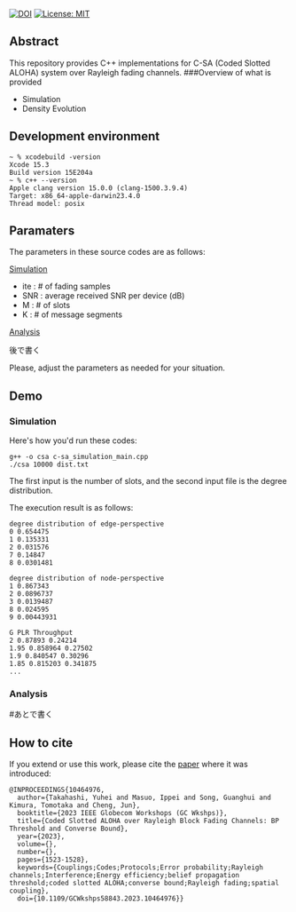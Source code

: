 [![DOI](https://img.shields.io/badge/DOI-10.1109/GCWKSHPS58843.2023.10464976-blue)](https://doi.org/10.1109/GCWKSHPS58843.2023.10464976) [![License: MIT](https://img.shields.io/badge/License-MIT-yellow.svg)](https://opensource.org/licenses/MIT)

## Abstract

This repository provides C++ implementations for C-SA (Coded Slotted ALOHA) system over Rayleigh fading channels.
###Overview of what is provided
- Simulation
- Density Evolution

## Development environment
```
~ % xcodebuild -version
Xcode 15.3
Build version 15E204a
~ % c++ --version
Apple clang version 15.0.0 (clang-1500.3.9.4)
Target: x86_64-apple-darwin23.4.0
Thread model: posix
```

## Paramaters
The parameters in these source codes are as follows:

<ins>Simulation<ins>
- ite : # of fading samples
- SNR : average received SNR per device (dB)
- M : # of slots
- K : # of message segments
  
<ins>Analysis<ins>

後で書く

Please, adjust the parameters as needed for your situation.

## Demo
### Simulation
Here's how you'd run these codes:
```
g++ -o csa c-sa_simulation_main.cpp
./csa 10000 dist.txt
```
The first input is the number of slots, and the second input file is the degree distribution.

The execution result is as follows:
```
degree distribution of edge-perspective
0 0.654475
1 0.135331
2 0.031576
7 0.14847
8 0.0301481

degree distribution of node-perspective
1 0.867343
2 0.0896737
3 0.0139487
8 0.024595
9 0.00443931

G PLR Throughput
2 0.87893 0.24214
1.95 0.858964 0.27502
1.9 0.840547 0.30296
1.85 0.815203 0.341875
...
```

### Analysis
#あとで書く

## How to cite

If you extend or use this work, please cite the [paper](https://ieeexplore.ieee.org/document/10464976) where it was introduced:
```
@INPROCEEDINGS{10464976,
  author={Takahashi, Yuhei and Masuo, Ippei and Song, Guanghui and Kimura, Tomotaka and Cheng, Jun},
  booktitle={2023 IEEE Globecom Workshops (GC Wkshps)}, 
  title={Coded Slotted ALOHA over Rayleigh Block Fading Channels: BP Threshold and Converse Bound}, 
  year={2023},
  volume={},
  number={},
  pages={1523-1528},
  keywords={Couplings;Codes;Protocols;Error probability;Rayleigh channels;Interference;Energy efficiency;belief propagation threshold;coded slotted ALOHA;converse bound;Rayleigh fading;spatial coupling},
  doi={10.1109/GCWkshps58843.2023.10464976}}
```
